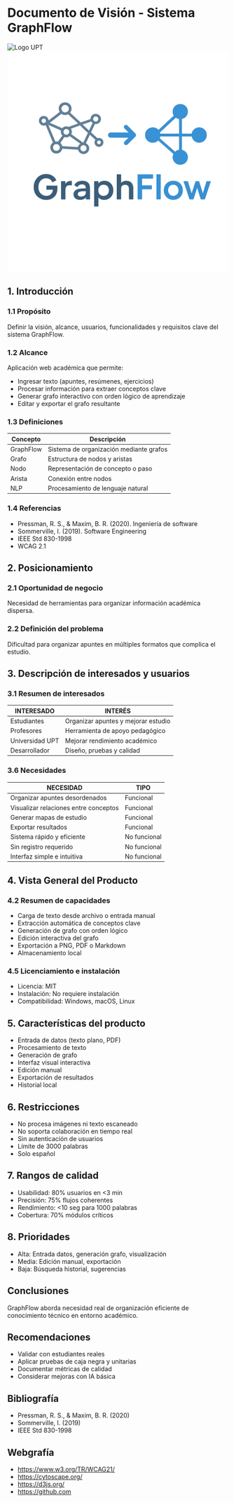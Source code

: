 # Documento de Visión - Sistema GraphFlow

![Logo UPT](media/logo-upt.png) ![Logo GraphFlow](media/graphflow-logo.png)

## 1. Introducción

### 1.1 Propósito
Definir la visión, alcance, usuarios, funcionalidades y requisitos clave del sistema GraphFlow.

### 1.2 Alcance
Aplicación web académica que permite:
- Ingresar texto (apuntes, resúmenes, ejercicios)
- Procesar información para extraer conceptos clave
- Generar grafo interactivo con orden lógico de aprendizaje
- Editar y exportar el grafo resultante

### 1.3 Definiciones
| Concepto | Descripción |
|----------|-------------|
| GraphFlow | Sistema de organización mediante grafos |
| Grafo | Estructura de nodos y aristas |
| Nodo | Representación de concepto o paso |
| Arista | Conexión entre nodos |
| NLP | Procesamiento de lenguaje natural |

### 1.4 Referencias
- Pressman, R. S., & Maxim, B. R. (2020). Ingeniería de software
- Sommerville, I. (2019). Software Engineering
- IEEE Std 830-1998
- WCAG 2.1

## 2. Posicionamiento

### 2.1 Oportunidad de negocio
Necesidad de herramientas para organizar información académica dispersa.

### 2.2 Definición del problema
Dificultad para organizar apuntes en múltiples formatos que complica el estudio.

## 3. Descripción de interesados y usuarios

### 3.1 Resumen de interesados
| INTERESADO | INTERÉS |
|------------|---------|
| Estudiantes | Organizar apuntes y mejorar estudio |
| Profesores | Herramienta de apoyo pedagógico |
| Universidad UPT | Mejorar rendimiento académico |
| Desarrollador | Diseño, pruebas y calidad |

### 3.6 Necesidades
| NECESIDAD | TIPO |
|-----------|------|
| Organizar apuntes desordenados | Funcional |
| Visualizar relaciones entre conceptos | Funcional |
| Generar mapas de estudio | Funcional |
| Exportar resultados | Funcional |
| Sistema rápido y eficiente | No funcional |
| Sin registro requerido | No funcional |
| Interfaz simple e intuitiva | No funcional |

## 4. Vista General del Producto

### 4.2 Resumen de capacidades
- Carga de texto desde archivo o entrada manual
- Extracción automática de conceptos clave
- Generación de grafo con orden lógico
- Edición interactiva del grafo
- Exportación a PNG, PDF o Markdown
- Almacenamiento local

### 4.5 Licenciamiento e instalación
- Licencia: MIT
- Instalación: No requiere instalación
- Compatibilidad: Windows, macOS, Linux

## 5. Características del producto
- Entrada de datos (texto plano, PDF)
- Procesamiento de texto
- Generación de grafo
- Interfaz visual interactiva
- Edición manual
- Exportación de resultados
- Historial local

## 6. Restricciones
- No procesa imágenes ni texto escaneado
- No soporta colaboración en tiempo real
- Sin autenticación de usuarios
- Límite de 3000 palabras
- Solo español

## 7. Rangos de calidad
- Usabilidad: 80% usuarios en <3 min
- Precisión: 75% flujos coherentes
- Rendimiento: <10 seg para 1000 palabras
- Cobertura: 70% módulos críticos

## 8. Prioridades
- Alta: Entrada datos, generación grafo, visualización
- Media: Edición manual, exportación
- Baja: Búsqueda historial, sugerencias

## Conclusiones
GraphFlow aborda necesidad real de organización eficiente de conocimiento técnico en entorno académico.

## Recomendaciones
- Validar con estudiantes reales
- Aplicar pruebas de caja negra y unitarias
- Documentar métricas de calidad
- Considerar mejoras con IA básica

## Bibliografía
- Pressman, R. S., & Maxim, B. R. (2020)
- Sommerville, I. (2019)
- IEEE Std 830-1998

## Webgrafía
- https://www.w3.org/TR/WCAG21/
- https://cytoscape.org/
- https://d3js.org/
- https://github.com
